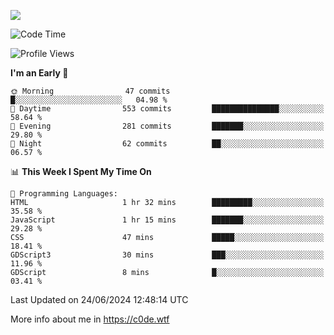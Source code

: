 <a href="https://wakatime.com"><img src="https://wakatime.com/share/@c0dezin/b7f18a7c-ab3a-40b8-8bc7-b1b7bf71f1d6.svg" /></a>

<!--START_SECTION:waka-->
![Code Time](http://img.shields.io/badge/Code%20Time-43%20hrs%2056%20mins-blue)

![Profile Views](http://img.shields.io/badge/Profile%20Views-0-blue)

**I'm an Early 🐤** 

```text
🌞 Morning                47 commits          █░░░░░░░░░░░░░░░░░░░░░░░░   04.98 % 
🌆 Daytime                553 commits         ███████████████░░░░░░░░░░   58.64 % 
🌃 Evening                281 commits         ███████░░░░░░░░░░░░░░░░░░   29.80 % 
🌙 Night                  62 commits          ██░░░░░░░░░░░░░░░░░░░░░░░   06.57 % 
```


📊 **This Week I Spent My Time On** 

```text
💬 Programming Languages: 
HTML                     1 hr 32 mins        █████████░░░░░░░░░░░░░░░░   35.58 % 
JavaScript               1 hr 15 mins        ███████░░░░░░░░░░░░░░░░░░   29.28 % 
CSS                      47 mins             █████░░░░░░░░░░░░░░░░░░░░   18.41 % 
GDScript3                30 mins             ███░░░░░░░░░░░░░░░░░░░░░░   11.96 % 
GDScript                 8 mins              █░░░░░░░░░░░░░░░░░░░░░░░░   03.41 % 
```


 Last Updated on 24/06/2024 12:48:14 UTC
<!--END_SECTION:waka-->

More info about me in https://c0de.wtf
